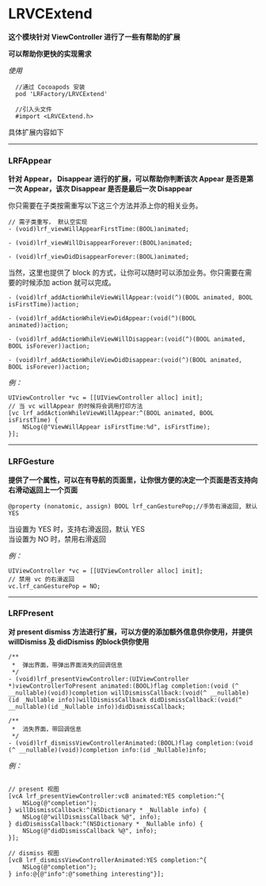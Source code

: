 #  LRVCExtend
**这个模块针对 ViewController 进行了一些有帮助的扩展**

**可以帮助你更快的实现需求**

*使用*
```objc
  //通过 Cocoapods 安装
  pod 'LRFactory/LRVCExtend'

  //引入头文件
  #import <LRVCExtend.h>

```

具体扩展内容如下

---
###  LRFAppear

**针对 Appear， Disappear 进行的扩展，可以帮助你判断该次 Appear 是否是第一次 Appear，该次 Disappear 是否是最后一次 Disappear**

你只需要在子类按需重写以下这三个方法并添上你的相关业务。
```objc
// 需子类重写， 默认空实现
- (void)lrf_viewWillAppearFirstTime:(BOOL)animated;

- (void)lrf_viewWillDisappearForever:(BOOL)animated;

- (void)lrf_viewDidDisappearForever:(BOOL)animated;
```

当然，这里也提供了 block 的方式，让你可以随时可以添加业务。你只需要在需要的时候添加 action 就可以完成。
```objc
- (void)lrf_addActionWhileViewWillAppear:(void(^)(BOOL animated, BOOL isFirstTime))action;

- (void)lrf_addActionWhileViewDidAppear:(void(^)(BOOL animated))action;

- (void)lrf_addActionWhileViewWillDisappear:(void(^)(BOOL animated, BOOL isForever))action;

- (void)lrf_addActionWhileViewDidDisappear:(void(^)(BOOL animated, BOOL isForever))action;
```

*例：*
```objc
UIViewController *vc = [[UIViewController alloc] init];
// 当 vc willAppear 的时候将会调用打印方法
[vc lrf_addActionWhileViewWillAppear:^(BOOL animated, BOOL isFirstTime) {
    NSLog(@"ViewWillAppear isFirstTime:%d", isFirstTime);
}];
```
---

###  LRFGesture

**提供了一个属性，可以在有导航的页面里，让你很方便的决定一个页面是否支持向右滑动返回上一个页面**

```objc
@property (nonatomic, assign) BOOL lrf_canGesturePop;//手势右滑返回, 默认YES
```
当设置为 YES 时，支持右滑返回，默认 YES<br>
当设置为 NO 时，禁用右滑返回

*例：*
```objc
UIViewController *vc = [[UIViewController alloc] init];
// 禁用 vc 的右滑返回
vc.lrf_canGesturePop = NO;
```

---

###  LRFPresent

**对 present dismiss 方法进行扩展，可以方便的添加额外信息供你使用，并提供 willDismiss 及 didDismiss 的block供你使用**

```objc
/**
 *  弹出界面，带弹出界面消失的回调信息
 */
- (void)lrf_presentViewController:(UIViewController *)viewControllerToPresent animated:(BOOL)flag completion:(void (^ __nullable)(void))completion willDismissCallback:(void(^ __nullable)(id _Nullable info))willDismissCallback didDismissCallback:(void(^ __nullable)(id _Nullable info))didDismissCallback;

/**
 *  消失界面，带回调信息
 */
- (void)lrf_dismissViewControllerAnimated:(BOOL)flag completion:(void (^ __nullable)(void))completion info:(id _Nullable)info;
```

*例：*
```objc

// present 视图
[vcA lrf_presentViewController:vcB animated:YES completion:^{
    NSLog(@"completion");
} willDismissCallback:^(NSDictionary * _Nullable info) {
    NSLog(@"willDismissCallback %@", info);
} didDismissCallback:^(NSDictionary * _Nullable info) {
    NSLog(@"didDismissCallback %@", info);
}];

// dismiss 视图
[vcB lrf_dismissViewControllerAnimated:YES completion:^{
    NSLog(@"completion");    
} info:@{@"info":@"something interesting"}];


```
